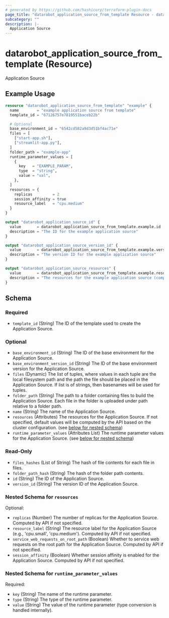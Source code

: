 ```yaml
---
# generated by https://github.com/hashicorp/terraform-plugin-docs
page_title: "datarobot_application_source_from_template Resource - datarobot"
subcategory: ""
description: |-
  Application Source
---
```


# datarobot_application_source_from_template (Resource)

Application Source

## Example Usage

```terraform
resource "datarobot_application_source_from_template" "example" {
  name        = "example application source from template"
  template_id = "67126757e7819551baceb22b"

  # Optional
  base_environment_id = "6542cd582a9d3d51bf4ac71e"
  files = [
    ["start-app.sh"],
    ["streamlit-app.py"],
  ]
  folder_path = "example-app"
  runtime_parameter_values = [
    {
      key   = "EXAMPLE_PARAM",
      type  = "string",
      value = "val",
    },
  ]
  resources = {
    replicas         = 2
    session_affinity = true
    resource_label   = "cpu.medium"
  }
}

output "datarobot_application_source_id" {
  value       = datarobot_application_source_from_template.example.id
  description = "The ID for the example application source"
}

output "datarobot_application_source_version_id" {
  value       = datarobot_application_source_from_template.example.version_id
  description = "The version ID for the example application source"
}

output "datarobot_application_source_resources" {
  value       = datarobot_application_source_from_template.example.resources
  description = "The resources for the example application source (computed by API if not specified)"
}
```

<!-- schema generated by tfplugindocs -->
## Schema

### Required

- `template_id` (String) The ID of the template used to create the Application Source.

### Optional

- `base_environment_id` (String) The ID of the base environment for the Application Source.
- `base_environment_version_id` (String) The ID of the base environment version for the Application Source.
- `files` (Dynamic) The list of tuples, where values in each tuple are the local filesystem path and the path the file should be placed in the Application Source. If list is of strings, then basenames will be used for tuples.
- `folder_path` (String) The path to a folder containing files to build the Application Source. Each file in the folder is uploaded under path relative to a folder path.
- `name` (String) The name of the Application Source.
- `resources` (Attributes) The resources for the Application Source. If not specified, default values will be computed by the API based on the cluster configuration. (see [below for nested schema](#nestedatt--resources))
- `runtime_parameter_values` (Attributes List) The runtime parameter values for the Application Source. (see [below for nested schema](#nestedatt--runtime_parameter_values))

### Read-Only

- `files_hashes` (List of String) The hash of file contents for each file in files.
- `folder_path_hash` (String) The hash of the folder path contents.
- `id` (String) The ID of the Application Source.
- `version_id` (String) The version ID of the Application Source.

<a id="nestedatt--resources"></a>
### Nested Schema for `resources`

Optional:

- `replicas` (Number) The number of replicas for the Application Source. Computed by API if not specified.
- `resource_label` (String) The resource label for the Application Source (e.g., 'cpu.small', 'cpu.medium'). Computed by API if not specified.
- `service_web_requests_on_root_path` (Boolean) Whether to service web requests on the root path for the Application Source. Computed by API if not specified.
- `session_affinity` (Boolean) Whether session affinity is enabled for the Application Source. Computed by API if not specified.


<a id="nestedatt--runtime_parameter_values"></a>
### Nested Schema for `runtime_parameter_values`

Required:

- `key` (String) The name of the runtime parameter.
- `type` (String) The type of the runtime parameter.
- `value` (String) The value of the runtime parameter (type conversion is handled internally).
